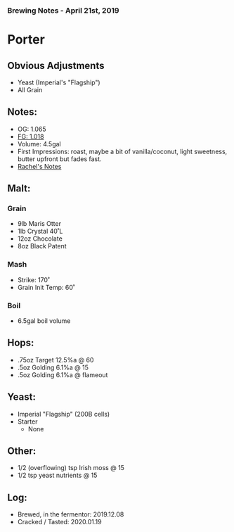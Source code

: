 ### Brewing Notes - April 21st, 2019

# Porter

## Obvious Adjustments
- Yeast (Imperial's "Flagship")
- All Grain

## Notes:
- OG: 1.065
- [FG: 1.018](FG_Reading.jpg)
- Volume: 4.5gal
- First Impressions: roast, maybe a bit of vanilla/coconut, light sweetness, butter upfront but fades fast.
- [Rachel's Notes](Rachel_Tasting_Notes.jpg)

## Malt:

### Grain
- 9lb Maris Otter
- 1lb Crystal 40˚L
- 12oz Chocolate
- 8oz Black Patent

### Mash

- Strike: 170˚
- Grain Init Temp: 60˚

### Boil
- 6.5gal boil volume
  
## Hops:
- .75oz Target 12.5%a @ 60
- .5oz Golding 6.1%a @ 15
- .5oz Golding 6.1%a @ flameout

## Yeast:
- Imperial "Flagship" (200B cells)
- Starter 
  - None

## Other:
- 1/2 (overflowing) tsp Irish moss @ 15
- 1/2 tsp yeast nutrients @ 15

## Log:
- Brewed, in the fermentor: 2019.12.08
- Cracked / Tasted: 2020.01.19
